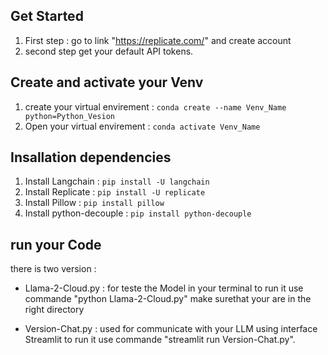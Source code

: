 ## Get Started
1. First step : go to link "https://replicate.com/" and create account
2. second step get your default API tokens.

## Create and activate your Venv
1. create your virtual envirement : 
  ```conda create --name Venv_Name python=Python_Vesion```
2. Open your virtual envirement : 
  ```conda activate Venv_Name```

## Insallation dependencies
1. Install Langchain : ```pip install -U langchain```
2. Install Replicate : ```pip install -U replicate```
3. Install Pillow : ```pip install pillow```
4. Install python-decouple : ```pip install python-decouple```

## run your Code 
there is two version :
+ Llama-2-Cloud.py : for teste the Model in your terminal to run it use commande "python Llama-2-Cloud.py" make surethat your are in the right directory 

+ Version-Chat.py : used for communicate with your LLM using interface Streamlit to run it use commande "streamlit run Version-Chat.py".
